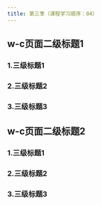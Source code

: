 ```yaml
---
title: 第三季（课程学习顺序：04）
---
```


## w-c页面二级标题1
###  1.三级标题1
###  2.三级标题2
###  3.三级标题3
## w-c页面二级标题2
###  1.三级标题1
###  2.三级标题2
###  3.三级标题3